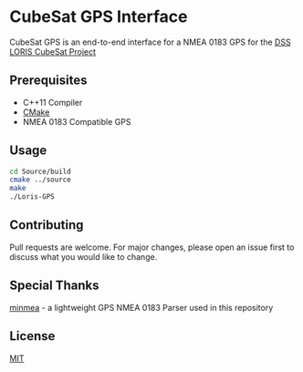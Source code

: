 # CubeSat GPS Interface

CubeSat GPS is an end-to-end interface for a NMEA 0183 GPS for the [DSS LORIS CubeSat Project](dalorbits.ca)

## Prerequisites

- C++11 Compiler
- [CMake](https://cmake.org)
- NMEA 0183 Compatible GPS 


## Usage

```sh
cd Source/build
cmake ../source 
make
./Loris-GPS
```

## Contributing
Pull requests are welcome. For major changes, please open an issue first to discuss what you would like to change.

## Special Thanks
[minmea](https://github.com/kosma/minmea) - a lightweight GPS NMEA 0183 Parser used in this repository

## License
[MIT](https://choosealicense.com/licenses/mit/)
